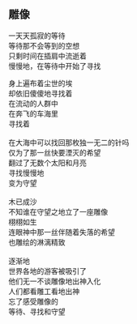 ## 雕像
一天天孤寂的等待<br>
等待那不会等到的空想<br>
只剩时间在插肩中流逝着<br>
慢慢地，在等待中开始了寻找<br>

身上遍布着尘世的埃<br>
却依旧傻傻地寻找着<br>
在流动的人群中<br>
在奔飞的车海里<br>
寻找着<br>
 <br>
在大海中可以找回那枚独一无二的针吗<br>
仅为了那一丝快要湮灭的希望<br>
翻过了无数个太阳和月亮<br>
寻找慢慢地<br>
变为守望<br>
 <br>
木已成沙<br>
不知谁在守望之地立了一座雕像<br>
栩栩如生<br>
连眼神中那一丝伴随着失落的希望<br>
也雕绘的淋漓精致<br>
 <br>
逐渐地<br>
世界各地的游客被吸引了<br>
他们无一不谈雕像地出神入化<br>
人们都看雕工看地出神<br>
忘了感受雕像的<br>
等待、寻找和守望